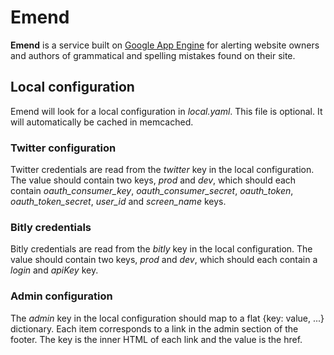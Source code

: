 # Emend

**Emend** is a service built on [Google App Engine][] for alerting website owners and authors of grammatical and spelling mistakes found on their site.

[Google App Engine]: http://code.google.com/appengine/

## Local configuration

Emend will look for a local configuration in _local.yaml_. This file is
optional. It will automatically be cached in memcached.

### Twitter configuration

Twitter credentials are read from the _twitter_ key in the local
configuration. The value should contain two keys, _prod_ and _dev_, which
should each contain _oauth_consumer_key_, _oauth_consumer_secret_,
_oauth_token_, _oauth_token_secret_, _user_id_ and _screen_name_ keys.

### Bitly credentials

Bitly credentials are read from the _bitly_ key in the local configuration.
The value should contain two keys, _prod_ and _dev_, which should each contain
a _login_ and _apiKey_ key.

### Admin configuration

The _admin_ key in the local configuration should map to a flat {key: value,
...} dictionary. Each item corresponds to a link in the admin section of the
footer. The key is the inner HTML of each link and the value is the href.
